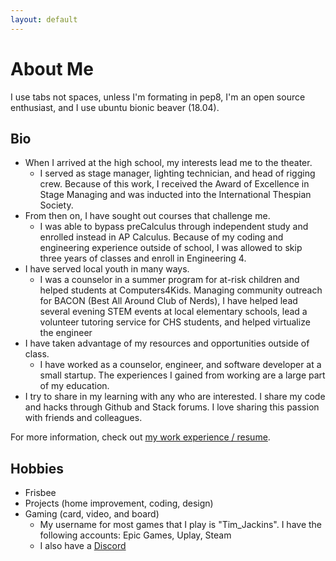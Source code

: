 ```yaml
---
layout: default
---
```

# About Me

I use tabs not spaces, unless I'm formating in pep8, I'm an open source enthusiast, and I use ubuntu bionic beaver (18.04).

## Bio

- When I arrived at the high school, my interests lead me to the theater.
  - I served as stage manager, lighting technician, and head of rigging crew. Because of this work, I received the Award of Excellence in Stage Managing and was inducted into the International Thespian Society.
- From then on, I have sought out courses that challenge me.
  - I was able to bypass preCalculus through independent study and enrolled instead in AP Calculus. Because of my coding and engineering experience outside of school, I was allowed to skip three years of classes and enroll in Engineering 4.
- I have served local youth in many ways.
  - I was a counselor in a summer program for at-risk children and helped students at Computers4Kids. Managing community outreach for BACON (Best All Around Club of Nerds), I have helped lead several evening STEM events at local elementary schools, lead a volunteer tutoring service for CHS students, and helped virtualize the engineer
- I have taken advantage of my resources and opportunities outside of class.
  - I have worked as a counselor, engineer, and software developer at a small startup. The experiences I gained from working are a large part of my education.
- I try to share in my learning with any who are interested. I share my code and hacks through Github and Stack forums. I love sharing this passion with friends and colleagues.

For more information, check out [my work experience / resume](/pages/resume.md).

## Hobbies

- Frisbee
- Projects (home improvement, coding, design)
- Gaming (card, video, and board)
  - My username for most games that I play is "Tim_Jackins". I have the following accounts: Epic Games, Uplay, Steam
  - I also have a [Discord](https://discord.gg/mF9zuEp)

